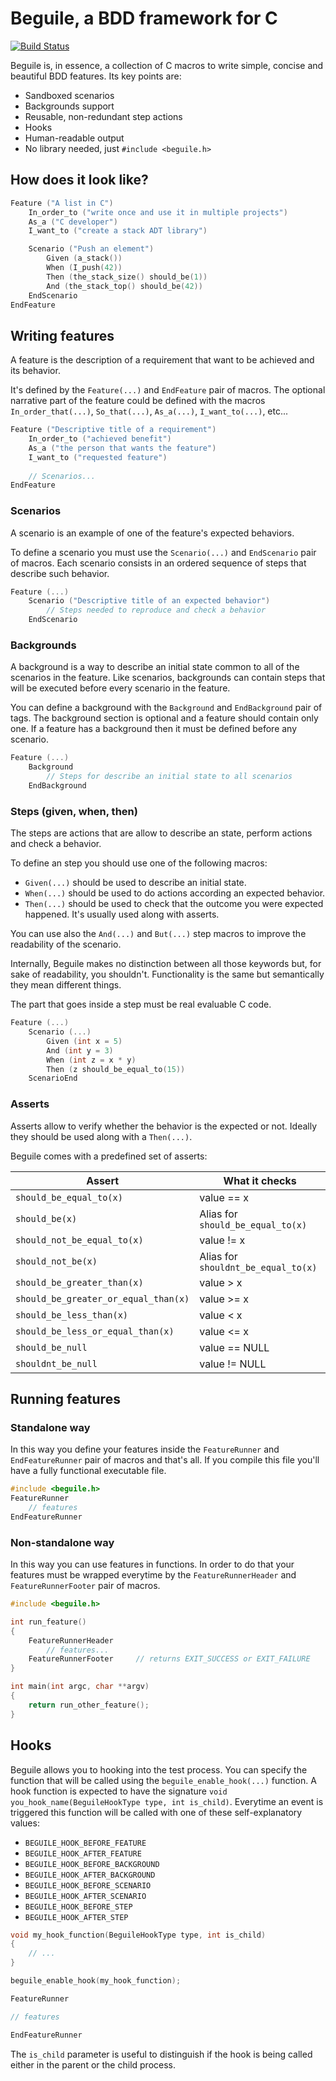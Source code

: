 Beguile, a BDD framework for C
==============================

[![Build Status](https://travis-ci.org/superruzafa/beguile.svg)](https://travis-ci.org/superruzafa/beguile)

Beguile is, in essence, a collection of C macros to write simple, concise and beautiful BDD features. Its key points are:

* Sandboxed scenarios
* Backgrounds support
* Reusable, non-redundant step actions
* Hooks
* Human-readable output
* No library needed, just `#include <beguile.h>`

## How does it look like?

```c
Feature ("A list in C")
    In_order_to ("write once and use it in multiple projects")
    As_a ("C developer")
    I_want_to ("create a stack ADT library")

    Scenario ("Push an element")
        Given (a_stack())
        When (I_push(42))
        Then (the_stack_size() should_be(1))
        And (the_stack_top() should_be(42))
    EndScenario
EndFeature
```

## Writing features

A feature is the description of a requirement that want to be achieved and its behavior.

It's defined by the `Feature(...)` and `EndFeature` pair of macros.
The optional narrative part of the feature could be defined with the macros `In_order_that(...)`, `So_that(...)`, `As_a(...)`, `I_want_to(...)`, etc...

```c
Feature ("Descriptive title of a requirement")
    In_order_to ("achieved benefit")
    As_a ("the person that wants the feature")
    I_want_to ("requested feature")
    
    // Scenarios...
EndFeature
```

### Scenarios

A scenario is an example of one of the feature's expected behaviors.

To define a scenario you must use the `Scenario(...)` and `EndScenario` pair of macros.
Each scenario consists in an ordered sequence of steps that describe such behavior.

```c
Feature (...)
    Scenario ("Descriptive title of an expected behavior")
        // Steps needed to reproduce and check a behavior
    EndScenario
```

### Backgrounds

A background is a way to describe an initial state common to all of the scenarios in the feature. Like scenarios, backgrounds can contain steps that will be executed before every scenario in the feature.

You can define a background with the `Background` and `EndBackground` pair of tags.
The background section is optional and a feature should contain only one.
If a feature has a background then it must be defined before any scenario.

```c
Feature (...)
    Background
        // Steps for describe an initial state to all scenarios
    EndBackground
```

### Steps (given, when, then)

The steps are actions that are allow to describe an state, perform actions and check a behavior.

To define an step you should use one of the following macros:
* `Given(...)` should be used to describe an initial state.
* `When(...)` should be used to do actions according an expected behavior.
* `Then(...)` should be used to check that the outcome you were expected happened. It's usually used along with asserts.

You can use also the `And(...)` and `But(...)` step macros to improve the readability of the scenario.

Internally, Beguile makes no distinction between all those keywords but, for sake of readability, you shouldn't. Functionality is the same but semantically they mean different things.

The part that goes inside a step must be real evaluable C code.

```c
Feature (...)
    Scenario (...)
        Given (int x = 5)
        And (int y = 3)
        When (int z = x * y)
        Then (z should_be_equal_to(15))
    ScenarioEnd
```

### Asserts

Asserts allow to verify whether the behavior is the expected or not. Ideally they should be used along with a `Then(...)`.

Beguile comes with a predefined set of asserts:

| Assert                                  | What it checks                      |
|-----------------------------------------|-------------------------------------|
| `should_be_equal_to(x)`                 | value == x                          |
| `should_be(x)`                          | Alias for `should_be_equal_to(x)`   |
| `should_not_be_equal_to(x)`             | value != x                          |
| `should_not_be(x)`                      | Alias for `shouldnt_be_equal_to(x)` |
| `should_be_greater_than(x)`             | value > x                           |
| `should_be_greater_or_equal_than(x)`    | value >= x                          |
| `should_be_less_than(x)`                | value < x                           |
| `should_be_less_or_equal_than(x)`       | value <= x                          |
| `should_be_null`                        | value == NULL                       |
| `shouldnt_be_null`                      | value != NULL                       |

## Running features

### Standalone way

In this way you define your features inside the `FeatureRunner` and `EndFeatureRunner` pair of macros and that's all. If you compile this file you'll have a fully functional executable file.

```c
#include <beguile.h>
FeatureRunner
    // features
EndFeatureRunner
```

### Non-standalone way

In this way you can use features in functions. In order to do that your features must be wrapped everytime by the `FeatureRunnerHeader` and `FeatureRunnerFooter` pair of macros.

```c
#include <beguile.h>

int run_feature()
{
    FeatureRunnerHeader
        // features...
    FeatureRunnerFooter     // returns EXIT_SUCCESS or EXIT_FAILURE
}

int main(int argc, char **argv)
{
    return run_other_feature();
}
```

## Hooks

Beguile allows you to hooking into the test process. You can specify the function that will be called using the `beguile_enable_hook(...)` function.
A hook function is expected to have the signature `void you_hook_name(BeguileHookType type, int is_child)`.
Everytime an event is triggered this function will be called with one of these self-explanatory values:

* `BEGUILE_HOOK_BEFORE_FEATURE`
* `BEGUILE_HOOK_AFTER_FEATURE`
* `BEGUILE_HOOK_BEFORE_BACKGROUND`
* `BEGUILE_HOOK_AFTER_BACKGROUND`
* `BEGUILE_HOOK_BEFORE_SCENARIO`
* `BEGUILE_HOOK_AFTER_SCENARIO`
* `BEGUILE_HOOK_BEFORE_STEP`
* `BEGUILE_HOOK_AFTER_STEP`


```c
void my_hook_function(BeguileHookType type, int is_child)
{
    // ...
}

beguile_enable_hook(my_hook_function);

FeatureRunner

// features

EndFeatureRunner
```

The `is_child` parameter is useful to distinguish if the hook is being called either in the parent or the child process.